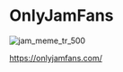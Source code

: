 # OnlyJamFans

![jam_meme_tr_500](https://user-images.githubusercontent.com/3746371/190891314-0351bc81-4312-477d-92d6-f9093e4f3c78.jpg)

https://onlyjamfans.com/
